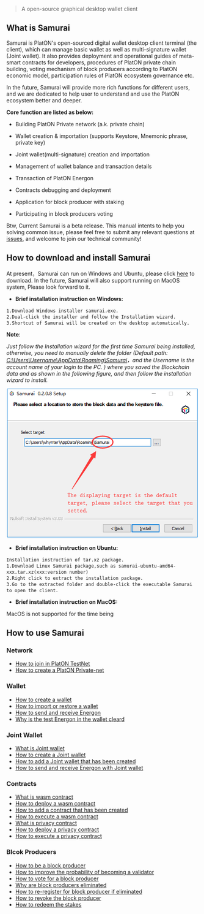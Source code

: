 > A open-source graphical desktop wallet client

## What is Samurai

Samurai is PlatON's open-sourced digital wallet desktop client terminal (the client), which can manage basic wallet as well as multi-signature wallet (Joint wallet). It also provides deployment and operational guides of meta-smart contracts for developers, procedures of PlatON private chain building, voting mechanism of block producers according to PlatON economic model, participation rules of PlatON ecosystem governance etc.

In the future, Samurai will provide more rich functions for different users, and we are dedicated to help user to understand and use the PlatON ecosystem better and deeper.

**Core function are listed as below:**

- Building PlatON Private network (a.k. private chain)

- Wallet creation & importation (supports Keystore, Mnemonic phrase, private key)

- Joint wallet(multi-signature) creation and importation 

- Management of wallet balance and transaction details

- Transaction of PlatON Energon

- Contracts debugging and deployment

- Application for block producer with staking

- Participating in block producers voting

Btw, Current Samurai is a beta release. This manual intents to help you solving common issue, please feel free to submit any relevant questions at [issues](https://github.com/PlatONnetwork/Docs/issues),  and welcome to join our technical community!

## How to download and install Samurai

At present，Samurai can run on Windows and Ubuntu, please click [here](https://github.com/PlatONnetwork/Samurai/releases) to download. In the future, Samurai will also support running on MacOS system, Please look forward to it. 

+ **Brief installation instruction on Windows:**

```
1.Download Windows installer samurai.exe.
2.Dual-click the installer and follow the Installation wizard.
3.Shortcut of Samurai will be created on the desktop automatically.
```
**Note**:  

*Just follow the Installation wizard for the first time Samurai being  installed, otherwise,  you need to manually delete the folder (Default path: <u>C:\Users\Username\AppData\Roaming\Samurai</u>，and the Username is the account name of your login to the PC. ) where you saved the Blockchain data and as shown in the following figure, and then follow the installation wizard to install.*

<img src="en-us/user-interfaces/platon-samurai-EN/image/Keystore_address.png" width = "503" height="390"/>  

+ **Brief installation instruction on Ubuntu:**

```
Installation instruction of tar.xz package.
1.Download Linux Samurai package,such as samurai-ubuntu-amd64-xxx.tar.xz(xxx:version number)
2.Right click to extract the installation package.
3.Go to the extracted folder and double-click the executable Samurai to open the client.
```

+ **Brief installation instruction on MacOS:**

MacOS is not supported for the time being

## How to use Samurai

### Network

- [How to join in PlatON TestNet](/en-us/user-interfaces/platon-samurai-EN/_Join-in-a-network.md#how-to-join-in-platon-testnet)
- [How to create a PlatON Private-net](/en-us/user-interfaces/platon-samurai-EN/_Join-in-a-network.md#how-to-create-a-platon-private-net)

### Wallet

- [How to create a wallet](/en-us/user-interfaces/platon-samurai-EN/_Classic-wallet.md#how-to-create-a-wallet)
- [How to import or restore a wallet](/en-us/user-interfaces/platon-samurai-EN/_Classic-wallet.md#how-to-import-or-restore-a-wallet)
- [How to send and receive Energon](/en-us/user-interfaces/platon-samurai-EN/_Classic-wallet.md#how-to-send-and-receive-energon)
- [Why is the test Energon in the wallet cleard](/en-us/user-interfaces/platon-samurai-EN/_Classic-wallet.md#why-is-the-test-energon-in-the-wallet-cleard)

### Joint Wallet

- [What is Joint wallet](/en-us/user-interfaces/platon-samurai-EN/_Joint-wallet.md#what-is-joint-wallet)
- [How to create a Joint wallet](/en-us/user-interfaces/platon-samurai-EN/_Joint-wallet.md#how-to-create-a-joint-wallet)
- [How to add a Joint wallet that has been created](/en-us/user-interfaces/platon-samurai-EN/_Joint-wallet.md#how-to-add-a-joint-wallet-that-has-been-created)
- [How to send and receive Energon with Joint wallet](/en-us/user-interfaces/platon-samurai-EN/_Joint-wallet.md#how-to-send-and-receive-energon-with-joint-wallet)

### Contracts

- [What is wasm contract](/en-us/user-interfaces/platon-samurai-EN/_Contracts.md#what-is-wasm-contract)
- [How to deploy a wasm contract](/en-us/user-interfaces/platon-samurai-EN/_Contracts.md#how-to-deploy-a-wasm-contract)
- [How to add a contract that has been created ](/en-us/user-interfaces/platon-samurai-EN/_Contracts.md#how-to-add-a-contract-that-has-been-created)
- [How to execute a wasm contract ](/en-us/user-interfaces/platon-samurai-EN/_Contracts.md#how-to-execute-a-wasm-contract)
- [What is privacy contract](/en-us/user-interfaces/platon-samurai-EN/_Contracts.md#what-is-privacy-contract)
- [How to deploy a privacy contract](/en-us/user-interfaces/platon-samurai-EN/_Contracts.md#how-to-deploy-a-privacy-contract)
- [How to execute a privacy contract](/en-us/user-interfaces/platon-samurai-EN/_Contracts.md#how-to-execute-a-privacy-contract)

### Blcok Producers

- [How to be a block producer](/en-us/user-interfaces/platon-samurai-EN/_Validator-node.md#how-to-be-a-block-producer)
- [How to improve the probability of becoming a validator](/en-us/user-interfaces/platon-samurai-EN/_Validator-node.md#how-to-improve-the-probability-of-becoming-a-validator)
- [How to vote for a block producer](/en-us/user-interfaces/platon-samurai-EN/_Validator-node.md#how-to-vote-for-a-block-producer)
- [Why are block producers eliminated](/en-us/user-interfaces/platon-samurai-EN/_Validator-node.md#why-are-block-producers-eliminated)
- [How to re-register for block producer if eliminated](/en-us/user-interfaces/platon-samurai-EN/_Validator-node.md#how-to-re-register-for-block-producer-if-eliminated)
- [How to revoke the block producer](/en-us/user-interfaces/platon-samurai-EN/_Validator-node.md#how-to-revoke-the-block-producer)
- [How to redeem the stakes](/en-us/user-interfaces/platon-samurai-EN/_Validator-node.md#how-to-redeem-the-stakes)

